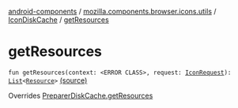 [android-components](../../index.md) / [mozilla.components.browser.icons.utils](../index.md) / [IconDiskCache](index.md) / [getResources](./get-resources.md)

# getResources

`fun getResources(context: <ERROR CLASS>, request: `[`IconRequest`](../../mozilla.components.browser.icons/-icon-request/index.md)`): `[`List`](https://kotlinlang.org/api/latest/jvm/stdlib/kotlin.collections/-list/index.html)`<`[`Resource`](../../mozilla.components.browser.icons/-icon-request/-resource/index.md)`>` [(source)](https://github.com/mozilla-mobile/android-components/blob/master/components/browser/icons/src/main/java/mozilla/components/browser/icons/utils/IconDiskCache.kt#L44)

Overrides [PreparerDiskCache.getResources](../../mozilla.components.browser.icons.preparer/-disk-icon-preparer/-preparer-disk-cache/get-resources.md)

